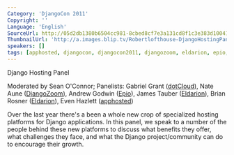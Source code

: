 ```yaml
---
Category: 'DjangoCon 2011'
Copyright: ''
Language: 'English'
SourceUrl: http://05d2db1380b6504cc981-8cbed8cf7e3a131cd8f1c3e383d10041.r93.cf2.rackcdn.com/djangocon-2011/102_django-hosting-panel.m4v
ThumbnailUrl: 'http://a.images.blip.tv/Robertlofthouse-DjangoHostingPanel628-324.jpg'
speakers: []
tags: [apphosted, djangocon, djangocon2011, djangozoom, eldarion, epio, hosting]
---
```

Django Hosting Panel

Moderated by Sean O'Connor; Panelists: Gabriel Grant
([dotCloud](http://www.dotcloud.com/)), Nate Aune
([DjangoZoom](http://djangozoom.com/)), Andrew Godwin ([Epio](http://ep.io/)),
James Tauber ([Eldarion](http://eldarion.com/)), Brian Rosner
([Eldarion](http://eldarion.com/)), Even Hazlett
([apphosted](http://apphosted.com/))

Over the last year there's a been a whole new crop of specialized hosting
platforms for Django applications. In this panel, we speak to a number of the
people behind these new platforms to discuss what benefits they offer, what
challenges they face, and what the Django project/community can do to
encourage their growth.

